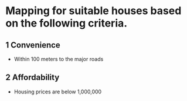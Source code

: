 # Mapping for suitable houses based on the following criteria.
## 1 Convenience
- Within 100 meters to the major roads
## 2 Affordability
- Housing prices are below 1,000,000
